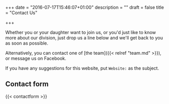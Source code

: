 +++
date = "2016-07-17T15:46:07+01:00"
description = ""
draft = false
title = "Contact Us"

+++

Whether you or your daughter want to join us, or you'd just like to know more about our division, just drop us a line below and we'll get back to you as soon as possible.

Alternatively, you can contact one of [the team]({{< relref "team.md" >}}), or message us on Facebook.

If you have any suggestions for this website, put `Website:` as the subject.

## Contact form

{{< contactform >}} 

